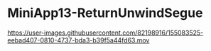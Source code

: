 # MiniApp13-ReturnUnwindSegue

https://user-images.githubusercontent.com/82198916/155083525-eebad407-0810-4737-bda3-b39f5a44fd63.mov

